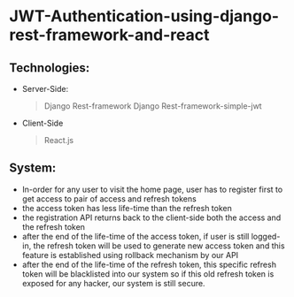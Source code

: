 # JWT-Authentication-using-django-rest-framework-and-react

## Technologies:
- Server-Side:
    > Django Rest-framework
    > Django Rest-framework-simple-jwt
- Client-Side
    > React.js 

## System:
- In-order for any user to visit the home page, user has to register first to get access to pair of access and refresh tokens 
- the access token has less life-time than the refresh token
- the registration API returns back to the client-side both the access and the refresh token
- after the end of the life-time of the access token, if user is still logged-in, the refresh token will be used to generate new access token and this feature is established using rollback mechanism by our API 
- after the end of the life-time of the refresh token, this specific refresh token will be blacklisted into our system so if this old refresh token is exposed for any hacker, our system is still secure.
